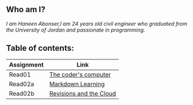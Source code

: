 
## Who am I?

*I am Haneen Abonser,I am 24 years old civil engineer who graduated from the University of Jordan and passionate in programming.*


## Table of contents: 

|       Assignment       |              Link                       |
|------------------------|-----------------------------------------|
|      Read01            |  [The coder's computer](read01.md)      |
|      Read02a           |  [Markdown Learning](read02a.md)        |
|      Read02b           |  [Revisions and the Cloud](read02b.md)  |



